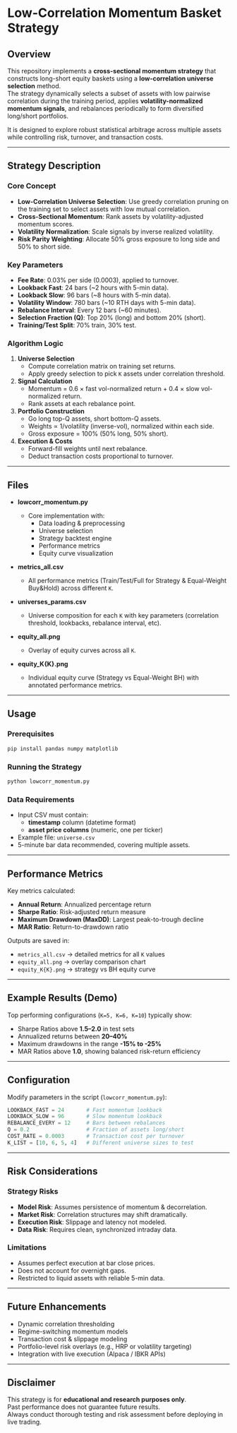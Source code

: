 # Low-Correlation Momentum Basket Strategy

## Overview
This repository implements a **cross-sectional momentum strategy** that constructs long-short equity baskets using a **low-correlation universe selection** method.  
The strategy dynamically selects a subset of assets with low pairwise correlation during the training period, applies **volatility-normalized momentum signals**, and rebalances periodically to form diversified long/short portfolios.  

It is designed to explore robust statistical arbitrage across multiple assets while controlling risk, turnover, and transaction costs.  

---

## Strategy Description

### Core Concept
- **Low-Correlation Universe Selection**: Use greedy correlation pruning on the training set to select assets with low mutual correlation.  
- **Cross-Sectional Momentum**: Rank assets by volatility-adjusted momentum scores.  
- **Volatility Normalization**: Scale signals by inverse realized volatility.  
- **Risk Parity Weighting**: Allocate 50% gross exposure to long side and 50% to short side.  

### Key Parameters
- **Fee Rate**: 0.03% per side (0.0003), applied to turnover.  
- **Lookback Fast**: 24 bars (~2 hours with 5-min data).  
- **Lookback Slow**: 96 bars (~8 hours with 5-min data).  
- **Volatility Window**: 780 bars (~10 RTH days with 5-min data).  
- **Rebalance Interval**: Every 12 bars (~60 minutes).  
- **Selection Fraction (Q)**: Top 20% (long) and bottom 20% (short).  
- **Training/Test Split**: 70% train, 30% test.  

### Algorithm Logic
1. **Universe Selection**  
   - Compute correlation matrix on training set returns.  
   - Apply greedy selection to pick `K` assets under correlation threshold.  
2. **Signal Calculation**  
   - Momentum = 0.6 × fast vol-normalized return + 0.4 × slow vol-normalized return.  
   - Rank assets at each rebalance point.  
3. **Portfolio Construction**  
   - Go long top-Q assets, short bottom-Q assets.  
   - Weights ∝ 1/volatility (inverse-vol), normalized within each side.  
   - Gross exposure = 100% (50% long, 50% short).  
4. **Execution & Costs**  
   - Forward-fill weights until next rebalance.  
   - Deduct transaction costs proportional to turnover.  

---

## Files

- **lowcorr_momentum.py**  
  - Core implementation with:  
    - Data loading & preprocessing  
    - Universe selection  
    - Strategy backtest engine  
    - Performance metrics  
    - Equity curve visualization  

- **metrics_all.csv**  
  - All performance metrics (Train/Test/Full for Strategy & Equal-Weight Buy&Hold) across different `K`.  

- **universes_params.csv**  
  - Universe composition for each `K` with key parameters (correlation threshold, lookbacks, rebalance interval, etc).  

- **equity_all.png**  
  - Overlay of equity curves across all `K`.  

- **equity_K{K}.png**  
  - Individual equity curve (Strategy vs Equal-Weight BH) with annotated performance metrics.  

---

## Usage

### Prerequisites
```bash
pip install pandas numpy matplotlib
```

### Running the Strategy
```bash
python lowcorr_momentum.py
```

### Data Requirements
- Input CSV must contain:
  - **timestamp** column (datetime format)  
  - **asset price columns** (numeric, one per ticker)  
- Example file: `universe.csv`  
- 5-minute bar data recommended, covering multiple assets.  

---

## Performance Metrics

Key metrics calculated:
- **Annual Return**: Annualized percentage return  
- **Sharpe Ratio**: Risk-adjusted return measure  
- **Maximum Drawdown (MaxDD)**: Largest peak-to-trough decline  
- **MAR Ratio**: Return-to-drawdown ratio  

Outputs are saved in:
- `metrics_all.csv` → detailed metrics for all `K` values  
- `equity_all.png` → overlay comparison chart  
- `equity_K{K}.png` → strategy vs BH equity curve  

---

## Example Results (Demo)

Top performing configurations (`K=5, K=6, K=10`) typically show:
- Sharpe Ratios above **1.5–2.0** in test sets  
- Annualized returns between **20–40%**  
- Maximum drawdowns in the range **-15% to -25%**  
- MAR Ratios above **1.0**, showing balanced risk-return efficiency  

---

## Configuration

Modify parameters in the script (`lowcorr_momentum.py`):
```python
LOOKBACK_FAST = 24       # Fast momentum lookback
LOOKBACK_SLOW = 96       # Slow momentum lookback
REBALANCE_EVERY = 12     # Bars between rebalances
Q = 0.2                  # Fraction of assets long/short
COST_RATE = 0.0003       # Transaction cost per turnover
K_LIST = [10, 6, 5, 4]   # Different universe sizes to test
```

---

## Risk Considerations

### Strategy Risks
- **Model Risk**: Assumes persistence of momentum & decorrelation.  
- **Market Risk**: Correlation structures may shift dramatically.  
- **Execution Risk**: Slippage and latency not modeled.  
- **Data Risk**: Requires clean, synchronized intraday data.  

### Limitations
- Assumes perfect execution at bar close prices.  
- Does not account for overnight gaps.  
- Restricted to liquid assets with reliable 5-min data.  

---

## Future Enhancements
- Dynamic correlation thresholding  
- Regime-switching momentum models  
- Transaction cost & slippage modeling  
- Portfolio-level risk overlays (e.g., HRP or volatility targeting)  
- Integration with live execution (Alpaca / IBKR APIs)  

---

## Disclaimer
This strategy is for **educational and research purposes only**.  
Past performance does not guarantee future results.  
Always conduct thorough testing and risk assessment before deploying in live trading.  
